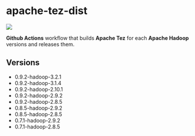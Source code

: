 # apache-tez-dist

![](https://github.com/mpolatcan/apache-tez-dist/workflows/tez-release/badge.svg)

**Github Actions** workflow that builds **Apache Tez** for each **Apache Hadoop**
versions and releases them.

## Versions

- 0.9.2-hadoop-3.2.1
- 0.9.2-hadoop-3.1.4
- 0.9.2-hadoop-2.10.1
- 0.9.2-hadoop-2.9.2
- 0.9.2-hadoop-2.8.5
- 0.8.5-hadoop-2.9.2
- 0.8.5-hadoop-2.8.5
- 0.7.1-hadoop-2.9.2
- 0.7.1-hadoop-2.8.5
